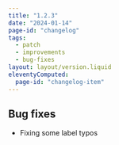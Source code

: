 ```yaml
---
title: "1.2.3"
date: "2024-01-14"
page-id: "changelog"
tags: 
  - patch
  - improvements
  - bug-fixes
layout: layout/version.liquid
eleventyComputed:
  page-id: "changelog-item"
---
```

## Bug fixes
- Fixing some label typos